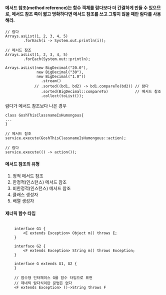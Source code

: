 #### 메서드 참조(method reference)는 함수 객체를 람다보다 더 간결하게 만들 수 있으므로, 메서드 참조 쪽이 짧고 명확하다면 메서드 참조를 쓰고 그렇지 않을 때만 람다를 사용해라.

```
// 람다
Arrays.asList(1, 2, 3, 4, 5)
        .forEach(i -> System.out.println(i));
        
// 메서드 참조
Arrays.asList(1, 2, 3, 4, 5)
        .forEach(System.out::println);
```

```
Arrays.asList(new BigDecimal("20.0"),
              new BigDecimal("30"),
              new BigDecimal("1.0"))
                .stream()
             // .sorted((bd1, bd2) -> bd1.compareTo(bd2)) // 람다
                .sorted(BigDecimal::compareTo)            // 메서드 참조
                .collect(toList());
```


람다가 메서드 참조보다 나은 경우
```
class GoshThisClassnameIsHumongous{
...
}

// 메서드 참조
service.execute(GoshThisClassnameIsHumongous::action);

// 람다
service.execute(() -> action());
```

#### 메서드 참조의 유형

1. 정적 메서드 참조
2. 한정적(인스턴스) 메서드 참조
3. 비한정적(인스턴스) 메서드 참조 
4. 클래스 생성자
5. 배열 생성자

#### 제너릭 함수 타입

```

    interface G1 {
        <E extends Exception> Object m() throws E;
    }

    interface G2 {
        <F extends Exception> String m() throws Exception;
    }
    
    interface G extends G1, G2 {
    }
    
    // 함수형 인터페이스 G를 함수 타입으로 표현
    // 제네릭 람다식이란 문법은 없다
    <F extends Exception> ()->String throws F
```


